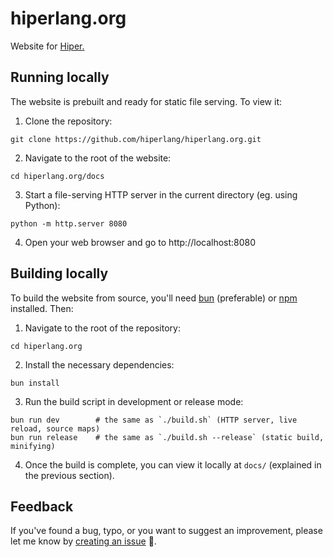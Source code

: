 # hiperlang.org

Website for [Hiper.](https://hiperlang.org)

## Running locally

The website is prebuilt and ready for static file serving. To view it:

1. Clone the repository:

```
git clone https://github.com/hiperlang/hiperlang.org.git
```

2. Navigate to the root of the website:

```
cd hiperlang.org/docs
```

3. Start a file-serving HTTP server in the current directory (eg. using Python):

```
python -m http.server 8080
```

4. Open your web browser and go to http://localhost:8080

## Building locally

To build the website from source, you'll need [bun](https://bun.sh/) (preferable) or [npm](https://www.npmjs.com/) installed. Then:

1. Navigate to the root of the repository:

```
cd hiperlang.org
```

2. Install the necessary dependencies:

```
bun install
```

3. Run the build script in development or release mode:

```
bun run dev        # the same as `./build.sh` (HTTP server, live reload, source maps)
bun run release    # the same as `./build.sh --release` (static build, minifying)
```

4. Once the build is complete, you can view it locally at `docs/` (explained in the previous section).

<!-- 5. (Optional) To build the "Hi." icons, you'll need [ImageMagick](https://imagemagick.org/index.php) installed. Then:
```
cd hiperlang.org/assets/icons
./build-icon.sh icon.svg  # icon.svg is build from icon.psd using https://www.photopea.com/
``` -->

## Feedback

If you've found a bug, typo, or you want to suggest an improvement, please let me know by [creating an issue](https://github.com/hiperlang/hiperlang.org/issues) 👋.
